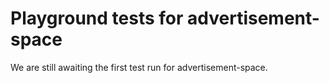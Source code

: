 # Playground tests for advertisement-space
We are still awaiting the first test run for advertisement-space.
